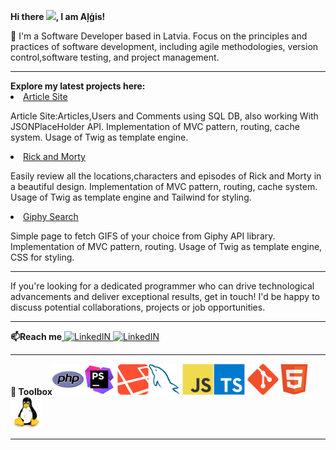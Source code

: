 <b><p>Hi there <img src="https://raw.githubusercontent.com/MartinHeinz/MartinHeinz/master/wave.gif" width="30px">, I am Aļģis!</p></b>

👀 I'm a Software Developer based in Latvia.
Focus on the principles and practices of software development, including agile methodologies,
version control,software testing, and project management.
<hr>
<b>Explore my latest projects here:</b><br>

<li><a href="https://github.com/algisbernatovics/Article-Site">Article Site</a><p>
  Article Site:Articles,Users and Comments using SQL DB, also working With JSONPlaceHolder API.
  Implementation of MVC pattern, routing, cache system. Usage of Twig as template engine.</p></li>

<li><a href="https://github.com/algisbernatovics/rick-and-morty-api/tree/main/the-rick-and-morty-main">
  Rick and Morty</a><p>Easily review all the locations,characters and episodes of Rick and Morty in a beautiful design.
  Implementation of MVC pattern, routing, cache system. Usage of Twig as template engine and Tailwind for styling.</p></li>
  
<li><a href="https://github.com/algisbernatovics/gif-app-v2/tree/main/GiphyAppV2">Giphy Search</a><p>
  Simple page to fetch GIFS of your choice from Giphy API library.
  Implementation of MVC pattern, routing. Usage of Twig as template engine, CSS for styling.</p></li>
<hr>
 If you're looking for a dedicated programmer who can drive technological advancements and deliver exceptional results,
  get in touch! I'd be happy to discuss potential collaborations, projects or job opportunities.<br>
  <hr>
  <b>📫Reach me</b><a href="https://www.linkedin.com/in/algisbernatovics" rel="nofollow"> <img src="https://cdn.worldvectorlogo.com/logos/linkedin-icon-2.svg" alt="LinkedIN" height="40" style="max-width: 100%;">
</a>
<a href="mailto:algis.bernatovics@gmail.com" rel="nofollow"> <img src="https://cdn.worldvectorlogo.com/logos/gmail-icon.svg" alt="LinkedIN" height="40" style="max-width: 100%;"></a>
<hr>

<b>🧰 Toolbox</b><img src="https://github.com/devicons/devicon/blob/master/icons/php/php-original.svg" alt="PHP" width="50" height="50"><img src="https://github.com/devicons/devicon/blob/master/icons/phpstorm/phpstorm-original.svg" alt="PHPStorm" width="50" height="50">
<img src="https://github.com/devicons/devicon/blob/master/icons/laravel/laravel-plain.svg" alt="PHP" width="50" height="50"><img src="https://github.com/devicons/devicon/blob/master/icons/mysql/mysql-original.svg" alt="PHPStorm" width="50" height="50">
<img src="https://github.com/devicons/devicon/blob/master/icons/javascript/javascript-original.svg" alt="PHP" width="50" height="50"><img src="https://github.com/devicons/devicon/blob/master/icons/typescript/typescript-original.svg" alt="PHPStorm" width="50" height="50">
<img src="https://github.com/devicons/devicon/blob/master/icons/git/git-original.svg" alt="PHP" width="50" height="50"><img src="https://github.com/devicons/devicon/blob/master/icons/html5/html5-original.svg" alt="PHPStorm" width="50" height="50">
<img src="https://github.com/devicons/devicon/blob/master/icons/linux/linux-original.svg" alt="PHPStorm" width="50" height="50">
<hr>
